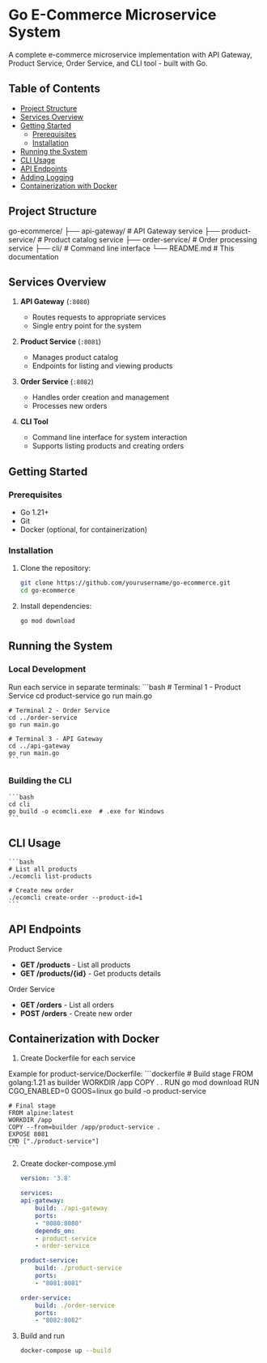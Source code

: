 # Go E-Commerce Microservice System

A complete e-commerce microservice implementation with API Gateway, Product Service, Order Service, and CLI tool - built with Go.

## Table of Contents
- [Project Structure](#project-structure)
- [Services Overview](#services-overview)
- [Getting Started](#getting-started)
  - [Prerequisites](#prerequisites)
  - [Installation](#installation)
- [Running the System](#running-the-system)
- [CLI Usage](#cli-usage)
- [API Endpoints](#api-endpoints)
- [Adding Logging](#adding-logging)
- [Containerization with Docker](#containerization-with-docker)

## Project Structure
go-ecommerce/
├── api-gateway/ # API Gateway service
├── product-service/ # Product catalog service
├── order-service/ # Order processing service
├── cli/ # Command line interface
└── README.md # This documentation


## Services Overview

1. **API Gateway** (`:8080`)
   - Routes requests to appropriate services
   - Single entry point for the system

2. **Product Service** (`:8081`)
   - Manages product catalog
   - Endpoints for listing and viewing products

3. **Order Service** (`:8082`)
   - Handles order creation and management
   - Processes new orders

4. **CLI Tool**
   - Command line interface for system interaction
   - Supports listing products and creating orders

## Getting Started

### Prerequisites

- Go 1.21+
- Git
- Docker (optional, for containerization)

### Installation

1. Clone the repository:
   ```bash
   git clone https://github.com/yourusername/go-ecommerce.git
   cd go-ecommerce
   ```

2. Install dependencies:
    ```bash
    go mod download
    ```

## Running the System

### Local Development

Run each service in separate terminals:
    ```bash
    # Terminal 1 - Product Service
    cd product-service
    go run main.go

    # Terminal 2 - Order Service
    cd ../order-service
    go run main.go

    # Terminal 3 - API Gateway
    cd ../api-gateway
    go run main.go
    ```

### Building the CLI
    ```bash
    cd cli
    go build -o ecomcli.exe  # .exe for Windows
    ```

## CLI Usage
    ```bash
    # List all products
    ./ecomcli list-products

    # Create new order
    ./ecomcli create-order --product-id=1
    ```

## API Endpoints

Product Service

- **GET /products** - List all products
- **GET /products/{id}** - Get products details

Order Service

- **GET /orders** - List all orders
- **POST /orders** - Create new order

## Containerization with Docker

1. Create Dockerfile for each service

Example for product-service/Dockerfile:
    ```dockerfile
    # Build stage
    FROM golang:1.21 as builder
    WORKDIR /app
    COPY . .
    RUN go mod download
    RUN CGO_ENABLED=0 GOOS=linux go build -o product-service

    # Final stage
    FROM alpine:latest
    WORKDIR /app
    COPY --from=builder /app/product-service .
    EXPOSE 8081
    CMD ["./product-service"]
    ```

2. Create docker-compose.yml

    ```yaml
    version: '3.8'

    services:
    api-gateway:
        build: ./api-gateway
        ports:
        - "8080:8080"
        depends_on:
        - product-service
        - order-service

    product-service:
        build: ./product-service
        ports:
        - "8081:8081"

    order-service:
        build: ./order-service
        ports:
        - "8082:8082"
    ```

3. Build and run

    ```bash
    docker-compose up --build
    ```